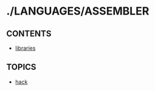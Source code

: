 # ./LANGUAGES/ASSEMBLER  


## CONTENTS  
*	[libraries](libraries.md)  

## TOPICS  
*	[hack](hack/README.md)  






















